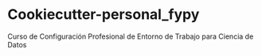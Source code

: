 # Cookiecutter-personal_fypy
Curso de Configuración Profesional de Entorno de Trabajo para Ciencia de Datos
